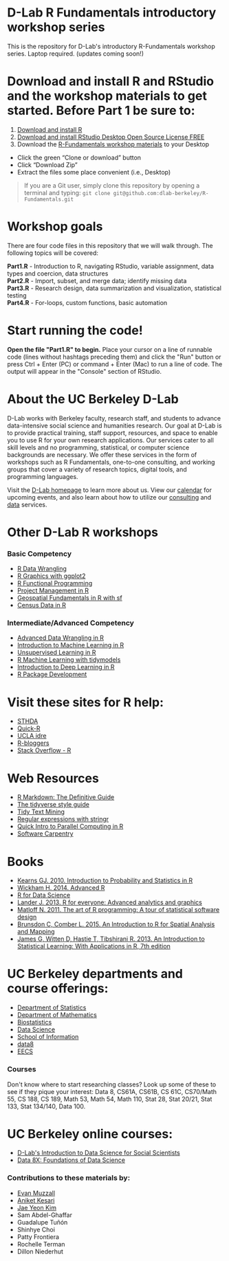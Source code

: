 # D-Lab R Fundamentals introductory workshop series  
This is the repository for D-Lab's introductory R-Fundamentals workshop series. Laptop required. (updates coming soon!) 

# Download and install R and RStudio and the workshop materials to get started. Before Part 1 be sure to:
1) [Download and install R](https://cloud.r-project.org/)  
2) [Download and install RStudio Desktop Open Source License FREE](https://www.rstudio.com/products/rstudio/download/)  
3) Download the [R-Fundamentals workshop materials](https://github.com/dlab-berkeley/R-Fundamentals) to your Desktop  

* Click the green “Clone or download” button  
* Click “Download Zip”  
* Extract the files some place convenient (i.e., Desktop)  

> If you are a Git user, simply clone this repository by opening a terminal and typing: `git clone git@github.com:dlab-berkeley/R-Fundamentals.git`

# Workshop goals
There are four code files in this repository that we will walk through. The following topics will be covered:

**Part1.R** - Introduction to R, navigating RStudio, variable assignment, data types and coercion, data structures  
**Part2.R** - Import, subset, and merge data; identify missing data  
**Part3.R** - Research design, data summarization and visualization, statistical testing  
**Part4.R** - For-loops, custom functions, basic automation

# Start running the code!
**Open the file "Part1.R" to begin.** Place your cursor on a line of runnable code (lines without hashtags preceding them) and click the "Run" button or press Ctrl + Enter (PC) or command + Enter (Mac) to run a line of code. The output will appear in the "Console" section of RStudio. 

# About the UC Berkeley D-Lab
D-Lab works with Berkeley faculty, research staff, and students to advance data-intensive social science and humanities research. Our goal at D-Lab is to provide practical training, staff support, resources, and space to enable you to use R for your own research applications. Our services cater to all skill levels and no programming, statistical, or computer science backgrounds are necessary. We offer these services in the form of workshops such as R Fundamentals, one-to-one consulting, and working groups that cover a variety of research topics, digital tools, and programming languages.  

Visit the [D-Lab homepage](http://dlab.berkeley.edu/) to learn more about us. View our [calendar](http://dlab.berkeley.edu/calendar-node-field-date) for upcoming events, and also learn about how to utilize our [consulting](http://dlab.berkeley.edu/consulting) and [data](http://dlab.berkeley.edu/data-resources) services. 

# Other D-Lab R workshops
 
### Basic Competency
* [R Data Wrangling](https://github.com/dlab-berkeley/R-wrang)
* [R Graphics with ggplot2](https://github.com/dlab-berkeley/R-graphics)
* [R Functional Programming](https://github.com/dlab-berkeley/R-functional-programming)
* [Project Management in R](https://github.com/dlab-berkeley/efficient-reproducible-project-management-in-R)
* [Geospatial Fundamentals in R with sf](https://github.com/dlab-berkeley/Geospatial-Fundamentals-in-R-with-sf)
* [Census Data in R](https://github.com/dlab-berkeley/Census-Data-in-R)

### Intermediate/Advanced Competency
* [Advanced Data Wrangling in R](https://github.com/dlab-berkeley/advanced-data-wrangling-in-R)
* [Introduction to Machine Learning in R](https://github.com/dlab-berkeley/Machine-Learning-in-R)
* [Unsupervised Learning in R](https://github.com/dlab-berkeley/Unsupervised-Learning-in-R)
* [R Machine Learning with tidymodels](https://github.com/dlab-berkeley/Machine-Learning-with-tidymodels)
* [Introduction to Deep Learning in R](https://github.com/dlab-berkeley/Deep-Learning-in-R)
* [R Package Development](https://github.com/dlab-berkeley/R-package-development)

# Visit these sites for R help:  
* [STHDA](http://www.sthda.com/english/)  
* [Quick-R](http://statmethods.net/)  
* [UCLA idre](https://stats.idre.ucla.edu/r/)  
* [R-bloggers](https://www.r-bloggers.com/)  
* [Stack Overflow - R](http://stackoverflow.com/questions/tagged/r)  

# Web Resources
* [R Markdown: The Definitive Guide](https://bookdown.org/yihui/rmarkdown/)  
* [The tidyverse style guide](http://style.tidyverse.org/)  
* [Tidy Text Mining](https://www.tidytextmining.com/tidytext.html)
* [Regular expressions with stringr](https://stringr.tidyverse.org/articles/regular-expressions.html)
* [Quick Intro to Parallel Computing in R](https://nceas.github.io/oss-lessons/parallel-computing-in-r/parallel-computing-in-r.html) 
* [Software Carpentry](https://swcarpentry.github.io/)  

# Books
* [Kearns GJ. 2010. Introduction to Probability and Statistics in R](http://www.atmos.albany.edu/facstaff/timm/ATM315spring14/R/IPSUR.pdf)
* [Wickham H. 2014. Advanced R](http://adv-r.had.co.nz/)  
* [R for Data Science](http://r4ds.had.co.nz/)  
* [Lander J. 2013. R for everyone: Advanced analytics and graphics](http://www.jaredlander.com/r-for-everyone/)  
* [Matloff N. 2011. The art of R programming: A tour of statistical software design](https://www.nostarch.com/artofr.htm)  
* [Brunsdon C, Comber L. 2015. An Introduction to R for Spatial Analysis and Mapping](https://us.sagepub.com/en-us/nam/an-introduction-to-r-for-spatial-analysis-and-mapping/book241031)
* [James G, Witten D, Hastie T, Tibshirani R. 2013. An Introduction to Statistical Learning: With Applications in R, 7th edition](http://faculty.marshall.usc.edu/gareth-james/ISL/)

# UC Berkeley departments and course offerings:
* [Department of Statistics](http://statistics.berkeley.edu/)  
* [Department of Mathematics](https://math.berkeley.edu/)  
* [Biostatistics](http://sph.berkeley.edu/areas-study/biostatistics)  
* [Data Science](http://data.berkeley.edu/)  
* [School of Information](https://datascience.berkeley.edu/)  
* [data8](http://data8.org/sp17/)  
* [EECS](https://cs.berkeley.edu/)  

### Courses
Don't know where to start researching classes? Look up some of these to see if they pique your interest: Data 8, CS61A, CS61B, CS 61C, CS70/Math 55, CS 188, CS 189, Math 53, Math 54, Math 110, Stat 28, Stat 20/21, Stat 133, Stat 134/140, Data 100.  

# UC Berkeley online courses:  
* [D-Lab's Introduction to Data Science for Social Scientists](https://campus.sagepub.com/introduction-to-data-science-for-social-scientists#introduction-to-data-science-for-social-scientists/intro)
* [Data 8X: Foundations of Data Science](https://data.berkeley.edu/education/data-8x)  

### Contributions to these materials by:  
* [Evan Muzzall](https://dlab.berkeley.edu/people/evan-muzzall)  
* [Aniket Kesari](https://dlab.berkeley.edu/people/aniket-kesari)
* [Jae Yeon Kim](https://jaeyk.github.io/)
* Sam Abdel-Ghaffar  
* Guadalupe Tuñón  
* Shinhye Choi  
* Patty Frontiera  
* Rochelle Terman  
* Dillon Niederhut  

